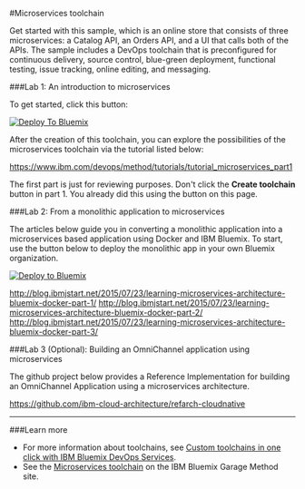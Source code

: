#Microservices toolchain

Get started with this sample, which is an online store that consists of three microservices: a Catalog API, an Orders API, and a UI that calls both of the APIs. The sample includes a DevOps toolchain that is preconfigured for continuous delivery, source control, blue-green deployment, functional testing, issue tracking, online editing, and messaging.

###Lab 1: An introduction to microservices

To get started, click this button:

[![Deploy To Bluemix](https://new-console.ng.bluemix.net/devops/graphics/create_toolchain_button.png)](https://new-console.ng.bluemix.net/devops/setup/deploy/?repository=https%3A//github.com/eciggaar/ms-store-toolchain.git)

After the creation of this toolchain, you can explore the possibilities of the microservices toolchain via the tutorial listed below:

<https://www.ibm.com/devops/method/tutorials/tutorial_microservices_part1>

The first part is just for reviewing purposes. Don't click the **Create toolchain** button in part 1. You already did this using the button on this page.

###Lab 2: From a monolithic application to microservices

The articles below guide you in converting a monolithic application into a microservices based application using Docker and IBM Bluemix. To start, use the button below to deploy the monolithic app in your own Bluemix organization.

[![Deploy to Bluemix](https://bluemix.net/deploy/button.png)](https://github.com/eciggaar/Microservices)

<http://blog.ibmjstart.net/2015/07/23/learning-microservices-architecture-bluemix-docker-part-1/>
<http://blog.ibmjstart.net/2015/07/23/learning-microservices-architecture-bluemix-docker-part-2/>
<http://blog.ibmjstart.net/2015/07/23/learning-microservices-architecture-bluemix-docker-part-3/>

###Lab 3 (Optional): Building an OmniChannel application using microservices

The github project below provides a Reference Implementation for building an OmniChannel Application using a microservices architecture.

https://github.com/ibm-cloud-architecture/refarch-cloudnative

---
###Learn more

* For more information about toolchains, see [Custom toolchains in one click with IBM Bluemix DevOps Services](https://developer.ibm.com/devops-services/2016/06/16/open-toolchain-with-ibm-bluemix-devops-services/).
* See the [Microservices toolchain](https://www.ibm.com/devops/method/toolchains/microservices_toolchain) on the IBM Bluemix Garage Method site.
